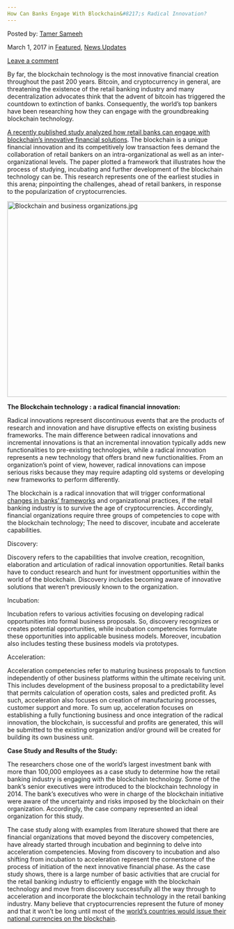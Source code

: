 ```yaml
---
How Can Banks Engage With Blockchain&#8217;s Radical Innovation?
---
```

<article class="post-listing post-18390 post type-post status-publish format-standard has-post-thumbnail hentry category-deepdot-news category-news-updates tag-banks tag-blockchains tag-engage tag-innovation tag-radical">
    
<div class="post-inner">
    
    
<p class="post-meta">
    
<span>Posted by: <a href="https://www.deepdotweb.com/author/tamersameeh/" title="">Tamer Sameeh </a></span>
    
    
<span>March 1, 2017</span>
<span>in <a href="https://www.deepdotweb.com/category/deepdot-news/" rel="category tag">Featured</a>, <a href="https://www.deepdotweb.com/category/news-updates/" rel="category tag">News Updates</a></span>
    
<span><a href="https://www.deepdotweb.com/2017/03/01/can-banks-engage-blockchains-radical-innovation/#respond">Leave a comment</a></span>
</p>
<div class="clear"></div>
    
<div class="entry">
    
<p>By far, the blockchain technology is the most innovative financial creation throughout the past 200 years. Bitcoin, and cryptocurrency in general, are threatening the existence of the retail banking industry and many decentralization advocates think that the advent of bitcoin has triggered the countdown to extinction of banks. Consequently, the world&#8217;s top bankers have been researching how they can engage with the groundbreaking blockchain technology.</p>
<p><a href="https://www.researchgate.net/profile/Christoph_Mueller-Bloch/publication/312166392_Blockchain_as_Radical_Innovation_A_Framework_for_Engaging_with_Distributed_Ledgers_as_Incumbent_Organization/links/5873e64708aebf17d3b0a137/Blockchain-as-Radical-Innovation-">A recently published study analyzed how retail banks can engage with blockchain&#8217;s innovative financial solutions</a>. The blockchain is a unique financial innovation and its competitively low transaction fees demand the collaboration of retail bankers on an intra-organizational as well as an inter-organizational levels. The paper plotted a framework that illustrates how the process of studying, incubating and further development of the blockchain technology can be. This research represents one of the earliest studies in this arena; pinpointing the challenges, ahead of retail bankers, in response to the popularization of cryptocurrencies.</p>
<p><img class="wp-image-18397 aligncenter" src="https://www.deepdotweb.com/wp-content/uploads/2017/02/blockchain-and-business-organizations-jpg.jpeg" alt="Blockchain and business organizations.jpg" width="673" height="449" srcset="https://www.deepdotweb.com/wp-content/uploads/2017/02/blockchain-and-business-organizations-jpg.jpeg 1000w, https://www.deepdotweb.com/wp-content/uploads/2017/02/blockchain-and-business-organizations-jpg-300x200.jpeg 300w" sizes="(max-width: 673px) 100vw, 673px" /></p>
<p><strong>The Blockchain technology : a radical financial innovation:</strong></p>
<p>Radical innovations represent discontinuous events that are the products of research and innovation and have disruptive effects on existing business frameworks. The main difference between radical innovations and incremental innovations is that an incremental innovation typically adds new functionalities to pre-existing technologies, while a radical innovation represents a new technology that offers brand new functionalities. From an organization&#8217;s point of view, however, radical innovations can impose serious risks because they may require adapting old systems or developing new frameworks to perform differently.</p>
<p>The blockchain is a radical innovation that will trigger conformational <a href="https://www.deepdotweb.com/2017/01/17/bitcoin-vs-sovereign-money-tools-monetary-reform/">changes in banks&#8217; frameworks</a> and organizational practices, if the retail banking industry is to survive the age of cryptocurrencies. Accordingly, financial organizations require three groups of competencies to cope with the blockchain technology; The need to discover, incubate and accelerate capabilities.</p>
<p>Discovery:</p>
<p>Discovery refers to the capabilities that involve creation, recognition, elaboration and articulation of radical innovation opportunities. Retail banks have to conduct research and hunt for investment opportunities within the world of the blockchain. Discovery includes becoming aware of innovative solutions that weren&#8217;t previously known to the organization.</p>
<p>Incubation:</p>
<p>Incubation refers to various activities focusing on developing radical opportunities into formal business proposals. So, discovery recognizes or creates potential opportunities, while incubation competencies formulate these opportunities into applicable business models. Moreover, incubation also includes testing these business models via prototypes.</p>
<p>Acceleration:</p>
<p>Acceleration competencies refer to maturing business proposals to function independently of other business platforms within the ultimate receiving unit. This includes development of the business proposal to a predictability level that permits calculation of operation costs, sales and predicted profit. As such, acceleration also focuses on creation of manufacturing processes, customer support and more. To sum up, acceleration focuses on establishing a fully functioning business and once integration of the radical innovation, the blockchain, is successful and profits are generated, this will be submitted to the existing organization and/or ground will be created for building its own business unit.</p>
<p><strong>Case Study and Results of the Study:</strong></p>
<p>The researchers chose one of the world&#8217;s largest investment bank with more than 100,000 employees as a case study to determine how the retail banking industry is engaging with the blockchain technology. Some of the bank&#8217;s senior executives were introduced to the blockchain technology in 2014. The bank&#8217;s executives who were in charge of the blockchain initiative were aware of the uncertainty and risks imposed by the blockchain on their organization. Accordingly, the case company represented an ideal organization for this study.</p>
<p>The case study along with examples from literature showed that there are financial organizations that moved beyond the discovery competencies, have already started through incubation and beginning to delve into acceleration competencies. Moving from discovery to incubation and also shifting from incubation to acceleration represent the cornerstone of the process of initiation of the next innovative financial phase. As the case study shows, there is a large number of basic activities that are crucial for the retail banking industry to efficiently engage with the blockchain technology and move from discovery successfully all the way through to acceleration and incorporate the blockchain technology in the retail banking industry. Many believe that cryptocurrencies represent the future of money and that it won&#8217;t be long until most of the <a href="https://www.deepdotweb.com/2017/01/28/coinasia-asias-unified-sovereign-backed-cryptocurrency/">world&#8217;s countries would issue their national currencies on the blockchain</a>.</p>
    
    
</div><!-- .entry /-->
<span style="display:none"><a href="https://www.deepdotweb.com/tag/banks/" rel="tag">banks</a> <a href="https://www.deepdotweb.com/tag/blockchains/" rel="tag">blockchains</a> <a href="https://www.deepdotweb.com/tag/engage/" rel="tag">engage</a> <a href="https://www.deepdotweb.com/tag/innovation/" rel="tag">innovation</a> <a href="https://www.deepdotweb.com/tag/radical/" rel="tag">radical</a></span>				<span style="display:none" class="updated">2017-03-01</span>
<div style="display:none" class="vcard author" itemprop="author" itemscope itemtype="http://schema.org/Person"><strong class="fn" itemprop="name"><a href="https://www.deepdotweb.com/author/tamersameeh/" title="Posts by Tamer Sameeh" rel="author">Tamer Sameeh</a></strong></div>
    
    
</div><!-- .post-inner -->
</article><!-- .post-listing -->

